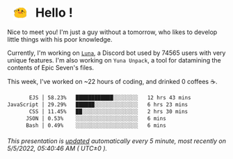 <h1>   <img src="./spoink.gif" style="vertical-align:middle;" width="30px">   Hello ! </h1>

Nice to meet you! I'm just a guy without a tomorrow, who likes to develop little things with his poor knowledge.

Currently, I'm working on <a href='https://github.com/Asgarrrr/Luna'>`Luna`</a>, a Discord bot used by 74565 users with very unique features. I'm also working on `Yuna Unpack`, a tool for datamining the contents of Epic Seven's files.

This week, I've worked on ~22 hours of coding, and drinked 0 coffees ☕.

```
       EJS │ 58.23%   ████████████░░░░░░░░   12 hrs 43 mins
JavaScript │ 29.29%   ██████░░░░░░░░░░░░░░   6 hrs 23 mins
       CSS │ 11.45%   ██░░░░░░░░░░░░░░░░░░   2 hrs 30 mins
      JSON │ 0.53%    ░░░░░░░░░░░░░░░░░░░░   6 mins
      Bash │ 0.49%    ░░░░░░░░░░░░░░░░░░░░   6 mins
```

###### This presentation is [updated](https://github.com/Asgarrrr) automatically every 5 minute, most recently on 5/5/2022, 05:40:46 AM ( UTC±0 ).